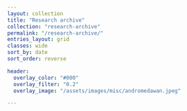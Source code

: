 ```yaml
---
layout: collection
title: "Research archive"
collection: "research-archive"
permalink: "/research-archive/"
entries_layout: grid
classes: wide
sort_by: date
sort_order: reverse

header:
  overlay_color: "#000"
  overlay_filter: "0.2"
  overlay_image: "/assets/images/misc/andromedawan.jpeg"

---
```





